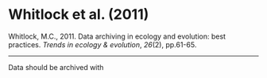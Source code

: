 # Whitlock et al. (2011)
Whitlock, M.C., 2011. Data archiving in ecology and evolution: best practices. _Trends in ecology & evolution_, _26_(2), pp.61-65.

---
Data should be archived with 